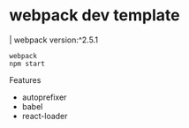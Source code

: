 # webpack dev template
| webpack version:^2.5.1
```
webpack
npm start
```
Features
- autoprefixer
- babel
- react-loader

